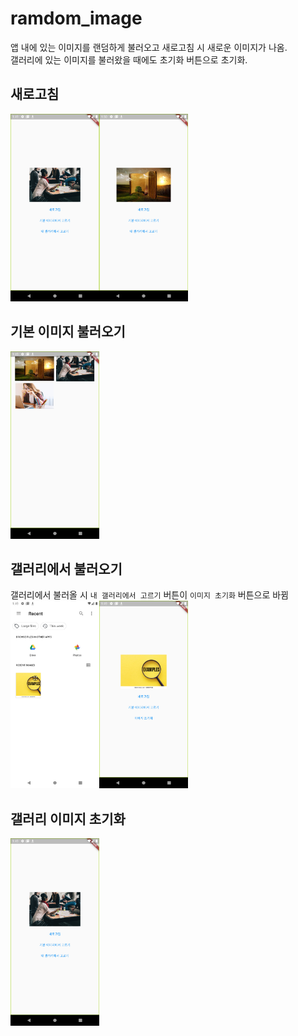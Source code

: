 # ramdom_image
앱 내에 있는 이미지를 랜덤하게 불러오고 새로고침 시 새로운 이미지가 나옴.  
갤러리에 있는 이미지를 불러왔을 때에도 초기화 버튼으로 초기화.

## 새로고침
<img src='assets/readme/1.png' height='300'><img src='assets/readme/2.png' height='300'>

## 기본 이미지 불러오기
<img src='assets/readme/3.png' height='300'>

## 갤러리에서 불러오기
갤러리에서 불러올 시 `내 갤러리에서 고르기` 버튼이 `이미지 초기화` 버튼으로 바뀜
<img src='assets/readme/4.png' height='300'><img src='assets/readme/5.png' height='300'>

## 갤러리 이미지 초기화
<img src='assets/readme/6.png' height='300'>
